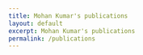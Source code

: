 ```yaml
---
title: Mohan Kumar's publications
layout: default
excerpt: Mohan Kumar's publications
permalink: /publications
---
```



